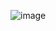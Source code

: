 ![image](https://github.com/amanraza202/task-5/assets/80668893/cf55d6b5-d48e-4621-9507-2d73cb22b2fc)
